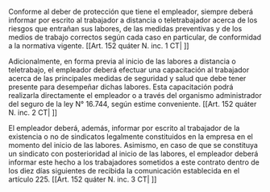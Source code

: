 Conforme al deber de protección que tiene el empleador, siempre deberá informar por escrito al trabajador a distancia o teletrabajador acerca de los riesgos que entrañan sus labores, de las medidas preventivas y de los medios de trabajo correctos según cada caso en particular, de conformidad a la normativa vigente. [[Art. 152 quáter N. inc. 1 CT| ]]

Adicionalmente, en forma previa al inicio de las labores a distancia o teletrabajo, el empleador deberá efectuar una capacitación al trabajador acerca de las principales medidas de seguridad y salud que debe tener presente para desempeñar dichas labores. Esta capacitación podrá realizarla directamente el empleador o a través del organismo administrador del seguro de la ley N° 16.744, según estime conveniente. [[Art. 152 quáter N. inc. 2 CT| ]]

El empleador deberá, además, informar por escrito al trabajador de la existencia o no de sindicatos legalmente constituidos en la empresa en el momento del inicio de las labores. Asimismo, en caso de que se constituya un sindicato con posterioridad al inicio de las labores, el empleador deberá informar este hecho a los trabajadores sometidos a este contrato dentro de los diez días siguientes de recibida la comunicación establecida en el artículo 225. [[Art. 152 quáter N. inc. 3 CT| ]]
